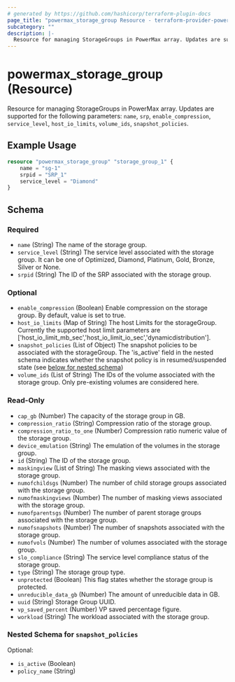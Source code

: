 ```yaml
---
# generated by https://github.com/hashicorp/terraform-plugin-docs
page_title: "powermax_storage_group Resource - terraform-provider-powermax"
subcategory: ""
description: |-
  Resource for managing StorageGroups in PowerMax array. Updates are supported for the following parameters: name, srp, enable_compression, service_level, host_io_limits, volume_ids, snapshot_policies.
---
```


# powermax_storage_group (Resource)

Resource for managing StorageGroups in PowerMax array. Updates are supported for the following parameters: `name`, `srp`, `enable_compression`, `service_level`, `host_io_limits`, `volume_ids`, `snapshot_policies`.

## Example Usage

```terraform
resource "powermax_storage_group" "storage_group_1" {
	name = "sg-1"
	srpid = "SRP_1"
	service_level = "Diamond"
}
```

<!-- schema generated by tfplugindocs -->
## Schema

### Required

- `name` (String) The name of the storage group.
- `service_level` (String) The service level associated with the storage group. It can be one of Optimized, Diamond, Platinum, Gold, Bronze, Silver or None.
- `srpid` (String) The ID of the SRP associated with the storage group.

### Optional

- `enable_compression` (Boolean) Enable compression on the storage group. By default, value is set to true.
- `host_io_limits` (Map of String) The host Limits for the storageGroup. Currently the supported host limit parameters are ['host_io_limit_mb_sec','host_io_limit_io_sec','dynamicdistribution'].
- `snapshot_policies` (List of Object) The snapshot policies to be associated with the storageGroup. The 'is_active' field in the nested schema indicates whether the snapshot policy is in resumed/suspended state (see [below for nested schema](#nestedatt--snapshot_policies))
- `volume_ids` (List of String) The IDs of the volume associated with the storage group. Only pre-existing volumes are considered here.

### Read-Only

- `cap_gb` (Number) The capacity of the storage group in GB.
- `compression_ratio` (String) Compression ratio of the storage group.
- `compression_ratio_to_one` (Number) Compression ratio numeric value of the storage group.
- `device_emulation` (String) The emulation of the volumes in the storage group.
- `id` (String) The ID of the storage group.
- `maskingview` (List of String) The masking views associated with the storage group.
- `numofchildsgs` (Number) The number of child storage groups associated with the storage group.
- `numofmaskingviews` (Number) The number of masking views associated with the storage group.
- `numofparentsgs` (Number) The number of parent storage groups associated with the storage group.
- `numofsnapshots` (Number) The number of snapshots associated with the storage group.
- `numofvols` (Number) The number of volumes associated with the storage group.
- `slo_compliance` (String) The service level compliance status of the storage group.
- `type` (String) The storage group type.
- `unprotected` (Boolean) This flag states whether the storage group is protected.
- `unreducible_data_gb` (Number) The amount of unreducible data in GB.
- `uuid` (String) Storage Group UUID.
- `vp_saved_percent` (Number) VP saved percentage figure.
- `workload` (String) The workload associated with the storage group.

<a id="nestedatt--snapshot_policies"></a>
### Nested Schema for `snapshot_policies`

Optional:

- `is_active` (Boolean)
- `policy_name` (String)


